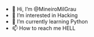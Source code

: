 - 👋 Hi, I’m @MineiroMilGrau
- 👀 I’m interested in Hacking
- 🌱 I’m currently learning Python
- 📫 How to reach me HELL

<!---
MineiroMilGrau/MineiroMilGrau is a ✨ special ✨ repository because its `README.md` (this file) appears on your GitHub profile.
You can click the Preview link to take a look at your changes.
--->
